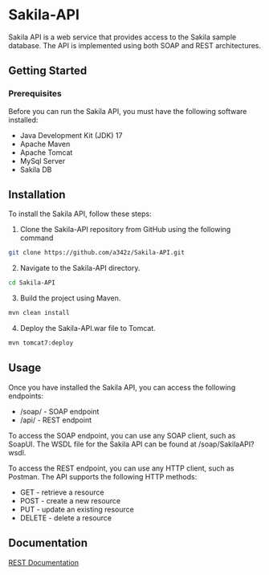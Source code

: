 # Sakila-API
Sakila API is a web service that provides access to the Sakila sample database. The API is implemented using both SOAP and REST architectures.

## Getting Started
### Prerequisites
Before you can run the Sakila API, you must have the following software installed:

- Java Development Kit (JDK) 17
- Apache Maven 
- Apache Tomcat 
- MySql Server
- Sakila DB

## Installation
To install the Sakila API, follow these steps:

1. Clone the Sakila-API repository from GitHub using the following command
```bash
git clone https://github.com/a342z/Sakila-API.git
```

2. Navigate to the Sakila-API directory.
```bash
cd Sakila-API
```

3. Build the project using Maven.
```bash
mvn clean install
```

4. Deploy the Sakila-API.war file to Tomcat.
```bash
mvn tomcat7:deploy
```

## Usage
Once you have installed the Sakila API, you can access the following endpoints:

- /soap/ - SOAP endpoint
- /api/ - REST endpoint

To access the SOAP endpoint, you can use any SOAP client, such as SoapUI. The WSDL file for the Sakila API can be found at /soap/SakilaAPI?wsdl.

To access the REST endpoint, you can use any HTTP client, such as Postman. The API supports the following HTTP methods:
- GET - retrieve a resource
- POST - create a new resource
- PUT - update an existing resource
- DELETE - delete a resource


## Documentation
[REST Documentation](https://documenter.getpostman.com/view/19585271/2s93Y3wh1c)
